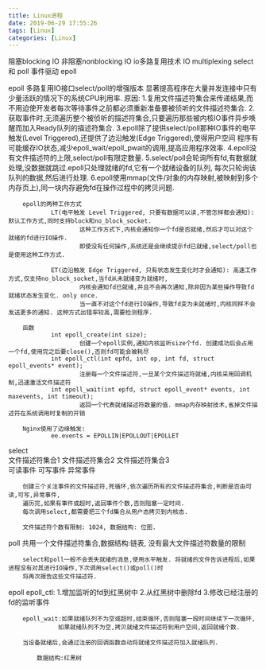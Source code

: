 ```yaml
---
title: Linux进程
date: 2019-06-29 17:55:26
tags: [Linux]
categories: [Linux]
---
```


阻塞blocking IO
非阻塞nonblocking IO
io多路复用技术 IO multiplexing
        select 和 poll
事件驱动 epoll

epoll 多路复用IO接口select/poll的增强版本
        显著提高程序在大量并发连接中只有少量活跃的情况下的系统CPU利用率.
        原因: 1.复用文件描述符集合来传递结果,而不用迫使开发者每次等待事件之前都必须重新准备要被侦听的文件描述符集合.
              2.获取事件时,无须遍历整个被侦听的描述符集合,只要遍历那些被内核IO事件异步唤醒而加入Ready队列的描述符集合.
              3.epoll除了提供select/poll那种IO事件的电平触发(Level Triggered),还提供了边沿触发(Edge Triggered),使得用户空间
                程序有可能缓存IO状态,减少epoll_wait/epoll_pwait的调用,提高应用程序效率.
              4.epoll没有文件描述符的上限,select/poll有限定数量.
              5.select/poll会轮询所有fd,有数据就处理,没数据就跳过.epoll只处理就绪的fd,它有一个就绪设备的队列,
                每次只轮询该队列的数据,然后进行处理.
              6.epoll使用mmap(文件/对象的内存映射,被映射到多个内存页上),同一块内存避免fd在操作过程中的拷贝问题.
              
        epoll的两种工作方式
                LT(电平触发 Level Triggered, 只要有数据可以读,不管怎样都会通知): 默认工作方式,同时支持block和no_block_socket. 
                        这种工作方式下,内核会通知你一个fd是否就绪,然后才可以对这个就绪的fd进行IO操作. 
                        即使没有任何操作,系统还是会继续提示fd已就绪,select/poll也是使用这种工作方式.

                ET(边沿触发 Edge Triggered, 只有状态发生变化时才会通知): 高速工作方式,仅支持no_block_socket,当fd从未就绪变为就绪时,
                        内核会通知fd已就绪,并且不会再次通知,除非因为某些操作导致fd就绪状态发生变化. only once.
                        当一直不对这个fd进行IO操作,导致fd变为未就绪时,内核同样不会发送更多的通知. 这种方式出错率较高,需要检测程序.

        函数
                int epoll_create(int size);
                        创建一个epoll实例,通知内核监听size个fd. 创建成功后会占用一个fd,使用完之后要close(),否则fd可能会被耗尽
                int epoll_ctl(int epfd, int op, int fd, struct epoll_events* event);
                        注册每一个文件描述符,一旦某个文件描述符就绪,内核采用回调机制,迅速激活文件描述符
                int epoll_wait(int epfd, struct epoll_event* events, int maxevents, int timeout);
                        返回一个代表就绪描述符数量的值. mmap内存映射技术,省掉文件描述符在系统调用时复制的开销

        Nginx使用了边缘触发:
                ee.events = EPOLLIN|EPOLLOUT|EPOLLET

select  
        文件描述符集合1 文件描述符集合2 文件描述符集合3                
        可读事件        可写事件        异常事件

        创建三个关注事件的文件描述符,死循环,依次遍历所有的文件描述符集合,判断是否由可读,可写,异常事件,
        遍历完,如果有事件或超时,返回事件个数,否则阻塞一定时间.
        每次调用select,都需要把三个fd集合从用户态拷贝到内核态.

        文件描述符个数有限制: 1024, 数据结构: 位图.

poll
        共用一个文件描述符集合,数据结构:链表, 
        没有最大文件描述符数量的限制

        select和poll一般不会丢失就绪的消息,使用水平触发. 将就绪的文件告诉进程后,如果进程没有对其进行IO操作,下次调用select()或poll()时
        将再次报告这些文件描述符.

epoll
        epoll_ctl: 1.增加监听的fd到红黑树中
                   2.从红黑树中删除fd
                   3.修改已经注册的fd的监听事件

        epoll_wait:如果就绪队列不为空或超时,结束循环,否则阻塞一段时间继续下一次循环,
                  如果就绪队列不为空,拷贝就绪文件描述符到用户空间,返回就绪个数.

        当设备就绪后,会通过注册的回调函数自动将就绪文件描述符加入就绪队列.

            数据结构:红黑树










